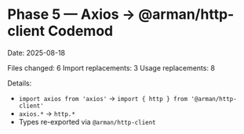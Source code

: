 # Phase 5 — Axios → @arman/http-client Codemod
Date: 2025-08-18

Files changed: 6
Import replacements: 3
Usage replacements: 8

Details:
- `import axios from 'axios'` → `import { http } from '@arman/http-client'`
- `axios.*` → `http.*`
- Types re-exported via `@arman/http-client`
